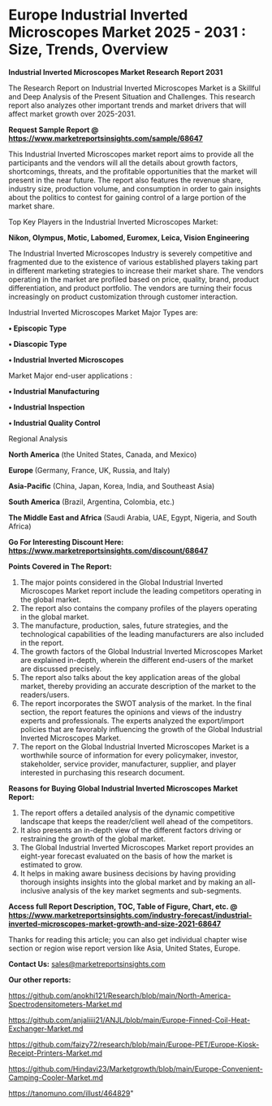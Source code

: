 # Europe Industrial Inverted Microscopes Market 2025 - 2031 : Size, Trends, Overview

<strong>Industrial Inverted Microscopes Market Research Report 2031</strong>

The Research Report on Industrial Inverted Microscopes Market is a Skillful and Deep Analysis of the Present Situation and Challenges. This research report also analyzes other important trends and market drivers that will affect market growth over 2025-2031.

<strong>Request Sample Report @ <a href=https://www.marketreportsinsights.com/sample/68647>https://www.marketreportsinsights.com/sample/68647</a></strong>

This Industrial Inverted Microscopes market report aims to provide all the participants and the vendors will all the details about growth factors, shortcomings, threats, and the profitable opportunities that the market will present in the near future. The report also features the revenue share, industry size, production volume, and consumption in order to gain insights about the politics to contest for gaining control of a large portion of the market share.

Top Key Players in the Industrial Inverted Microscopes Market:

<strong>Nikon, Olympus, Motic, Labomed, Euromex, Leica, Vision Engineering</strong>

The Industrial Inverted Microscopes Industry is severely competitive and fragmented due to the existence of various established players taking part in different marketing strategies to increase their market share. The vendors operating in the market are profiled based on price, quality, brand, product differentiation, and product portfolio. The vendors are turning their focus increasingly on product customization through customer interaction.

Industrial Inverted Microscopes Market Major Types are:

<strong>• Episcopic Type

• Diascopic Type

• Industrial Inverted Microscopes</strong>

Market Major end-user applications :

<strong>• Industrial Manufacturing

• Industrial Inspection

• Industrial Quality Control</strong>

Regional Analysis

</u><strong><b>North America</b></strong> (the United States, Canada, and Mexico)

<strong><b>Europe </b></strong>(Germany, France, UK, Russia, and Italy)

<strong><b>Asia-Pacific</b></strong> (China, Japan, Korea, India, and Southeast Asia)

<strong><b>South America</b></strong> (Brazil, Argentina, Colombia, etc.)

<strong><b>The Middle East and Africa</b></strong> (Saudi Arabia, UAE, Egypt, Nigeria, and South Africa)

<strong>Go For Interesting Discount Here: <a href=https://www.marketreportsinsights.com/discount/68647>https://www.marketreportsinsights.com/discount/68647</a></strong>

<strong>Points Covered in The Report:</strong>
<ol>
  <li>The major points considered in the Global Industrial Inverted Microscopes Market report include the leading competitors operating in the global market.</li>
  <li>The report also contains the company profiles of the players operating in the global market.</li>
  <li>The manufacture, production, sales, future strategies, and the technological capabilities of the leading manufacturers are also included in the report.</li>
  <li>The growth factors of the Global Industrial Inverted Microscopes Market are explained in-depth, wherein the different end-users of the market are discussed precisely.</li>
  <li>The report also talks about the key application areas of the global market, thereby providing an accurate description of the market to the readers/users.</li>
  <li>The report incorporates the SWOT analysis of the market. In the final section, the report features the opinions and views of the industry experts and professionals. The experts analyzed the export/import policies that are favorably influencing the growth of the Global Industrial Inverted Microscopes Market.</li>
  <li>The report on the Global Industrial Inverted Microscopes Market is a worthwhile source of information for every policymaker, investor, stakeholder, service provider, manufacturer, supplier, and player interested in purchasing this research document.</li>
</ol>
<strong>Reasons for Buying Global Industrial Inverted Microscopes Market Report:</strong>

<ol>
  <li>The report offers a detailed analysis of the dynamic competitive landscape that keeps the reader/client well ahead of the competitors.</li>
  <li>It also presents an in-depth view of the different factors driving or restraining the growth of the global market.</li>
  <li>The Global Industrial Inverted Microscopes Market report provides an eight-year forecast evaluated on the basis of how the market is estimated to grow.</li>
  <li>It helps in making aware business decisions by having providing thorough insights insights into the global market and by making an all-inclusive analysis of the key market segments and sub-segments.</li>
</ol>
<strong>Access full Report Description, TOC, Table of Figure, Chart, etc. @ <a href=https://www.marketreportsinsights.com/industry-forecast/industrial-inverted-microscopes-market-growth-and-size-2021-68647>https://www.marketreportsinsights.com/industry-forecast/industrial-inverted-microscopes-market-growth-and-size-2021-68647</a></strong>


Thanks for reading this article; you can also get individual chapter wise section or region wise report version like Asia, United States, Europe.

<strong>Contact Us:</strong>
sales@marketreportsinsights.com

<strong>Our other reports:</strong>

<a href=https://github.com/anokhi121/Research/blob/main/North-America-Spectrodensitometers-Market.md>https://github.com/anokhi121/Research/blob/main/North-America-Spectrodensitometers-Market.md</a>

<a href=https://github.com/anjaliiii21/ANJL/blob/main/Europe-Finned-Coil-Heat-Exchanger-Market.md>https://github.com/anjaliiii21/ANJL/blob/main/Europe-Finned-Coil-Heat-Exchanger-Market.md</a>

<a href=https://github.com/faizy72/research/blob/main/Europe-PET/Europe-Kiosk-Receipt-Printers-Market.md>https://github.com/faizy72/research/blob/main/Europe-PET/Europe-Kiosk-Receipt-Printers-Market.md</a>

<a href=https://github.com/Hindavi23/Marketgrowth/blob/main/Europe-Convenient-Camping-Cooler-Market.md>https://github.com/Hindavi23/Marketgrowth/blob/main/Europe-Convenient-Camping-Cooler-Market.md</a>

<a href=https://tanomuno.com/illust/464829>https://tanomuno.com/illust/464829</a>"
